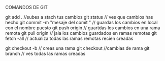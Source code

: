COMANDOS DE GIT

git add . //subes a stach tus cambios
git status // ves que cambios has hecho
git commit -m "mesaje del comit " // guardas los cambios en local con el nombre puesto
git push origin <rama local> // guartdas los cambios en una rama remota
git  pull origin <rama remota> // jala los cambios guardados en ramas remotas
git fetch -all // actualiza todas las ramas remotas recien creadas

git checkout -b <nombre de rama> // creas una rama
git checkout <nombre rama> //cambias de rama
git branch  // ves todas las ramas creadas
